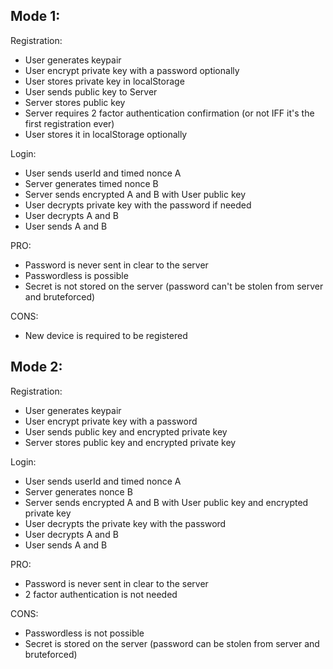## Mode 1:
Registration:
 - User generates keypair
 - User encrypt private key with a password optionally
 - User stores private key in localStorage
 - User sends public key to Server
 - Server stores public key
 - Server requires 2 factor authentication confirmation (or not IFF it's the first registration ever)
 - User stores it in localStorage optionally

Login:
 - User sends userId and timed nonce A
 - Server generates timed nonce B
 - Server sends encrypted A and B with User public key
 - User decrypts private key with the password if needed
 - User decrypts A and B
 - User sends A and B

PRO:
 - Password is never sent in clear to the server
 - Passwordless is possible
 - Secret is not stored on the server (password can't be stolen from server and bruteforced)

CONS:
 - New device is required to be registered


## Mode 2:

Registration:
 - User generates keypair
 - User encrypt private key with a password
 - User sends public key and encrypted private key
 - Server stores public key and encrypted private key

Login:
 - User sends userId and timed nonce A
 - Server generates nonce B
 - Server sends encrypted A and B with User public key and encrypted private key
 - User decrypts the private key with the password
 - User decrypts A and B
 - User sends A and B

PRO:
 - Password is never sent in clear to the server
 - 2 factor authentication is not needed

CONS:
 - Passwordless is not possible
 - Secret is stored on the server (password can be stolen from server and bruteforced)
